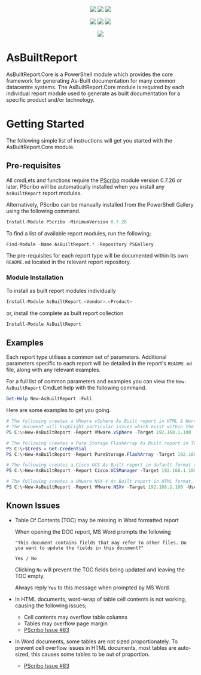 <p align="center">
    <a href="https://www.powershellgallery.com/packages/AsBuiltReport.Core/" alt="PowerShell Gallery Version">
        <img src="https://img.shields.io/powershellgallery/v/AsBuiltReport.Core.svg" /></a>
    <a href="https://www.powershellgallery.com/packages/AsBuiltReport.Core/" alt="PS Gallery Downloads">
        <img src="https://img.shields.io/powershellgallery/dt/AsBuiltReport.Core.svg" /></a>
    <a href="https://www.powershellgallery.com/packages/AsBuiltReport.Core/" alt="PS Platform">
        <img src="https://img.shields.io/powershellgallery/p/AsBuiltReport.Core.svg" /></a>
</p>
<p align="center">
    <a href="https://github.com/AsBuiltReport/AsBuiltReport.Core/graphs/commit-activity" alt="GitHub Last Commit">
        <img src="https://img.shields.io/github/last-commit/AsBuiltReport/AsBuiltReport.Core/master.svg" /></a>
    <a href="https://raw.githubusercontent.com/AsBuiltReport/AsBuiltReport.Core/master/LICENSE" alt="GitHub License">
        <img src="https://img.shields.io/github/license/AsBuiltReport/AsBuiltReport.Core.svg" /></a>
    <a href="https://github.com/AsBuiltReport/AsBuiltReport.Core/graphs/contributors" alt="GitHub Contributors">
        <img src="https://img.shields.io/github/contributors/AsBuiltReport/AsBuiltReport.Core.svg"/></a>
</p>
<p align="center">
    <a href="https://twitter.com/AsBuiltReport" alt="Twitter">
            <img src="https://img.shields.io/twitter/follow/AsBuiltReport.svg?style=social"/></a>
</p>

# AsBuiltReport

AsBuiltReport.Core is a PowerShell module which provides the core framework for generating As-Built documentation for many common datacentre systems. The AsBuiltReport.Core module is required by each individual report module used to generate as built documentation for a specific product and/or technology.

# Getting Started

The following simple list of instructions will get you started with the AsBuiltReport.Core module.

## Pre-requisites

All cmdLets and functions require the [PScribo](https://github.com/iainbrighton/PScribo) module version 0.7.26 or later.
PScribo will be automatically installed when you install any `AsBuiltReport` report modules.

Alternatively, PScribo can be manually installed from the PowerShell Gallery using the following command.

```powershell
Install-Module PScribo -MinimumVersion 0.7.26
```

To find a list of available report modules, run the following;

```powershell
Find-Module -Name AsBuiltReport.* -Repository PSGallery
```

The pre-requisites for each report type will be documented within its own `README.md` located in the relevant report repository.

### Module Installation
To install as built report modules individually 
```powershell
Install-Module AsBuiltReport.<Vendor>.<Product>
```

or, install the complete as built report collection

```powershell
Install-Module AsBuiltReport
```

## Examples

Each report type utilises a common set of parameters. Additional parameters specific to each
report will be detailed in the report's `README.md` file, along with any relevant examples.

For a full list of common parameters and examples you can view the `New-AsBuiltReport` CmdLet help with the following command.

```powershell
Get-Help New-AsBuiltReport -Full
```

Here are some examples to get you going.

```powershell
# The following creates a VMware vSphere As Built report in HTML & Word formats.
# The document will highlight particular issues which exist within the environment by including the Healthchecks switch.
PS C:\>New-AsBuiltReport -Report VMware.vSphere -Target 192.168.1.100 -Username admin -Password admin -Format HTML,Word -EnableHealthCheck -OutputPath 'H:\Documents\'

# The following creates a Pure Storage FlashArray As Built report in Text format and appends a timestamp to the filename. It also uses stored credentials to connect to the system.
PS C:\>$Creds = Get-Credential
PS C:\>New-AsBuiltReport -Report PureStorage.FlashArray -Target 192.168.1.100 -Credential $Creds -Format Text -Timestamp -OutputPath 'H:\Documents\'

# The following creates a Cisco UCS As Built report in default format (Word) with a customised style.
PS C:\>New-AsBuiltReport -Report Cisco.UCSManager -Target 192.168.1.100 -Username admin -Password admin -StylePath 'C:\scripts\ACME.ps1' -OutputPath 'H:\Documents\'

# The following creates a VMware NSX-V As Built report in HTML format, using the configuration in the asbuilt.json file located in the C:\scripts\ folder.
PS C:\>New-AsBuiltReport -Report VMware.NSXv -Target 192.168.1.100 -Username admin -Password admin -Format HTML -AsBuiltConfigPath 'C:\scripts\asbuilt.json' -OutputPath 'H:\Documents\'
```

## Known Issues
- Table Of Contents (TOC) may be missing in Word formatted report

    When opening the DOC report, MS Word prompts the following 
    
    `"This document contains fields that may refer to other files. Do you want to update the fields in this document?"`
    
    `Yes / No`

    Clicking `No` will prevent the TOC fields being updated and leaving the TOC empty.

    Always reply `Yes` to this message when prompted by MS Word.

- In HTML documents, word-wrap of table cell contents is not working, causing the following issues;
  - Cell contents may overflow table columns
  - Tables may overflow page margin
  - [PScribo Issue #83](https://github.com/iainbrighton/PScribo/issues/83)

- In Word documents, some tables are not sized proportionately. To prevent cell overflow issues in HTML documents, most tables are auto-sized, this causes some tables to be out of proportion.
    
    - [PScribo Issue #83](https://github.com/iainbrighton/PScribo/issues/83)
